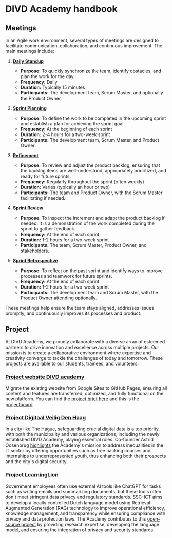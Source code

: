 # DIVD Academy handbook

## Meetings
In an Agile work environment, several types of meetings are designed to facilitate communication, collaboration, and continuous improvement. The main meetings include:

1. **[Daily Standup](#daily-standup)**
   - **Purpose:** To quickly synchronize the team, identify obstacles, and plan the work for the day.
   - **Frequency:** Daily
   - **Duration:** Typically 15 minutes
   - **Participants:** The development team, Scrum Master, and optionally the Product Owner.

2. **[Sprint Planning](#sprint-planning)**
   - **Purpose:** To define the work to be completed in the upcoming sprint and establish a plan for achieving the sprint goal.
   - **Frequency:** At the beginning of each sprint
   - **Duration:** 2-4 hours for a two-week sprint
   - **Participants:** The development team, Scrum Master, and Product Owner.

3. **[Refinement](#refinement)**
   - **Purpose:** To review and adjust the product backlog, ensuring that the backlog items are well-understood, appropriately prioritized, and ready for future sprints.
   - **Frequency:** Regularly throughout the sprint (often weekly)
   - **Duration:** Varies (typically an hour or two)
   - **Participants:** The team and Product Owner, with the Scrum Master facilitating if needed.

4. **[Sprint Review](#sprint-review)**
   - **Purpose:** To inspect the increment and adapt the product backlog if needed. It is a demonstration of the work completed during the sprint to gather feedback.
   - **Frequency:** At the end of each sprint
   - **Duration:** 1-2 hours for a two-week sprint
   - **Participants:** The team, Scrum Master, Product Owner, and stakeholders.

5. **[Sprint Retrospective](#sprint-retrospective)**
   - **Purpose:** To reflect on the past sprint and identify ways to improve processes and teamwork for future sprints.
   - **Frequency:** At the end of each sprint
   - **Duration:** 1-2 hours for a two-week sprint
   - **Participants:** The development team and Scrum Master, with the Product Owner attending optionally.

These meetings help ensure the team stays aligned, addresses issues promptly, and continuously improves its processes and product.



## Project
At DIVD Academy, we proudly collaborate with a diverse array of esteemed partners to drive innovation and excellence across multiple projects. Our mission is to create a collaborative environment where expertise and creativity converge to tackle the challenges of today and tomorrow. These projects are available to our students, trainees, and volunteers.

### [Project website DIVD.academy](#website-academy)
Migrate the existing website from Google Sites to GitHub Pages, ensuring all content and features are transferred, optimized, and fully functional on the new platform. You can find the [project brief here](https://github.com/DIVD-Academy-ORG/website/issues/1) and this is the [projectboard](https://github.com/orgs/DIVD-Academy-ORG/projects/9)

### [Project Digitaal Veilig Den Haag](#project-digitaal-veilig-den-haag)
In a city like The Hague, safeguarding crucial digital data is a top priority, with both the municipality and various organizations, including the newly established DIVD Academy, playing essential roles. Co-founder Astrid Oosenbrug [highlights](https://www.linkedin.com/pulse/maak-kennis-met-astrid-oosenburg-digitaal-veilig-den-haag/?trackingId=%2F8GQiyEOIElTEqsGhkqxdQ%3D%3D) the Academy's mission to address inequalities in the IT sector by offering opportunities such as free hacking courses and internships to underrepresented youth, thus enhancing both their prospects and the city's digital security. 

### [Project LearningLion](#project-learning-lion)
Government employees often use external AI tools like ChatGPT for tasks such as writing emails and summarizing documents, but these tools often don't meet stringent data privacy and regulatory standards. SSC-ICT aims to develop a locally controlled Dutch language model using Retrieval-Augmented Generation (RAG) technology to improve operational efficiency, knowledge management, and transparency while ensuring compliance with privacy and data protection laws. The Academy contributes to this [open-source project](https://github.com/SSC-ICT-Innovatie/LearningLion) by providing research expertise, developing the language model, and ensuring the integration of privacy and security standards.


